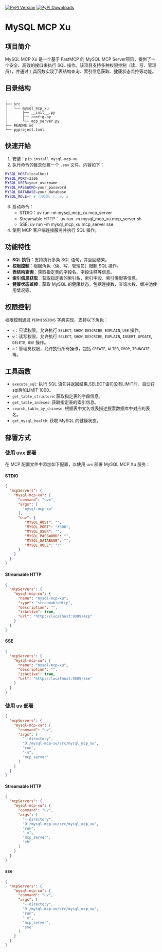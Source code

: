 [![PyPI Version](https://img.shields.io/pypi/v/mysql-mcp-xu)](https://pypi.org/project/mysql-mcp-xu)
[![PyPI Downloads](https://static.pepy.tech/badge/mysql-mcp-xu)](https://pepy.tech/projects/mysql-mcp-xu)
# MySQL MCP Xu

## 项目简介
MySQL MCP Xu 是一个基于 FastMCP 的 MySQL MCP Server项目，提供了一个安全、高效的接口来执行 SQL 操作。该项目支持多种权限控制（读、写、管理员），并通过工具函数实现了表结构查询、索引信息获取、健康状态监控等功能。

## 目录结构
```
.
├── src
│   └── mysql_mcp_xu
│       ├── __init__.py
│       ├── config.py
│       └── mcp_server.py
├── README.md
└── pyproject.toml
```

## 快速开始
1. 安装：`pip install mysql-mcp-xu`
2. 执行命令的目录创建一个 `.env` 文件，内容如下：
```bash
MYSQL_HOST=localhost
MYSQL_PORT=3306
MYSQL_USER=your_username
MYSQL_PASSWORD=your_password
MYSQL_DATABASE=your_database
MYSQL_ROLE=r # 可选值: r, w, a
```
3. 启动命令：
   - STDIO：uv run -m mysql_mcp_xu.mcp_server 
   - Streamable HTTP： uv run -m mysql_mcp_xu.mcp_server sh
   - SSE: uv run -m mysql_mcp_xu.mcp_server sse
4. 使用 MCP 客户端连接服务并执行 SQL 操作。

## 功能特性
- **SQL 执行**：支持执行多条 SQL 语句，并返回结果。
- **权限控制**：根据角色（读、写、管理员）限制 SQL 操作。
- **表结构查询**：获取指定表的字段名、字段注释等信息。
- **索引信息获取**：获取指定表的索引名、索引字段、索引类型等信息。
- **健康状态监控**：获取 MySQL 的健康状态，包括连接数、查询次数、缓冲池使用情况等。


## 权限控制
权限控制通过 `PERMISSIONS` 字典实现，支持以下角色：
- `r`：只读权限，允许执行 `SELECT`, `SHOW`, `DESCRIBE`, `EXPLAIN`, `USE` 操作。
- `w`：读写权限，允许执行 `SELECT`, `SHOW`, `DESCRIBE`, `EXPLAIN`, `INSERT`, `UPDATE`, `DELETE`, `USE` 操作。
- `a`：管理员权限，允许执行所有操作，包括 `CREATE`, `ALTER`, `DROP`, `TRUNCATE` 等。

## 工具函数
- `execute_sql`: 执行 SQL 语句并返回结果,SELECT语句没有LIMIT时，自动在sql后加LIMIT 1000。
- `get_table_structure`: 获取指定表的字段信息。
- `get_table_indexes`: 获取指定表的索引信息。
- `search_table_by_chinese`: 根据表中文名或表描述搜索数据库中对应的表名。
- `get_mysql_health`: 获取 MySQL 的健康状态。

## 部署方式

### 使用 uvx 部署

在 MCP 配置文件中添加如下配置，以使用 `uvx` 部署 MySQL MCP Xu 服务：
#### STDIO

```json
{
  "mcpServers": {
    "mysql-mcp-xu": {
      "command": "uvx",
      "args": [
        "mysql-mcp-xu"
      ],
      "env": {
         "MYSQL_HOST": "", 
         "MYSQL_PORT": "3306",
         "MYSQL_USER": "",
         "MYSQL_PASSWORD": "",
         "MYSQL_DATABASE": "",
         "MYSQL_ROLE": "r"
      }
    }
  }
}
```
#### Streamable HTTP

```json
{
  "mcpServers": {
    "mysql-mcp-xu": {
      "name": "mysql-mcp-xu",
      "type": "streamableHttp",
      "description": "",
      "isActive": true,
      "url": "http://localhost:9009/mcp"
    }
  }
}
```
#### SSE

```json
{
  "mcpServers": {
    "mysql-mcp-xu": {
      "name": "mysql-mcp-xu",
      "description": "",
      "isActive": true,
      "url": "http://localhost:9009/sse"
    }
  }
}
```
### 使用 uv 部署
```json
{
  "mcpServers": {
    "mysql-mcp-xu": {
      "command": "uv",
      "args": [
        "--directory",
        "D:/mysql-mcp-xu/src/mysql_mcp_xu",
        "run",
        "-m",
        "mcp_server"
      ]
    }
  }
}
```
#### Streamable HTTP
```json
{
  "mcpServers": {
    "mysql-mcp-xu": {
      "command": "uv",
      "args": [
        "--directory",
        "D:/mysql-mcp-xu/src/mysql_mcp_xu",
        "run",
        "-m",
        "mcp_server",
        "sh"
      ]
    }
  }
}
```

#### sse
```json
{
  "mcpServers": {
    "mysql-mcp-xu": {
      "command": "uv",
      "args": [
        "--directory",
        "D:/mysql-mcp-xu/src/mysql_mcp_xu",
        "run",
        "-m",
        "mcp_server",
        "sse"
      ]
    }
  }
}
```
